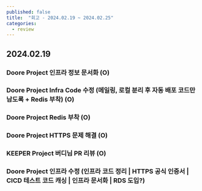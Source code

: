 ```yaml
---
published: false
title:  "회고 - 2024.02.19 ~ 2024.02.25"
categories:
  - review
---
```


## 2024.02.19 

### Doore Project 인프라 정보 문서화 (O)

### Doore Project Infra Code 수정 (메일링, 로컬 분리 후 자동 배포 코드만 남도록 + Redis 부착) (O)

### Doore Project Redis 부착 (O)

### Doore Project HTTPS 문제 해결 (O)

### KEEPER Project 버디님 PR 리뷰 (O)

### Doore Project 인프라 수정 (인프라 코드 정리 | HTTPS 공식 인증서 | CICD 테스트 코드 캐싱 | 인프라 문서화 | RDS 도입?)